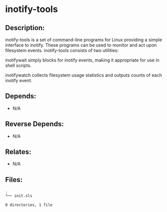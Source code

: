 # inotify-tools

## Description:

inotify-tools is a set of command-line programs for Linux providing a simple interface to inotify. These programs can be used to monitor and act upon filesystem events. inotify-tools consists of two utilities:

inotifywait simply blocks for inotify events, making it appropriate for use in shell scripts.

inotifywatch collects filesystem usage statistics and outputs counts of each inotify event.

## Depends:

  -  N/A

## Reverse Depends:

  -  N/A

## Relates:

  -  N/A

## Files:

```bash
.
└── init.sls

0 directories, 1 file
```

